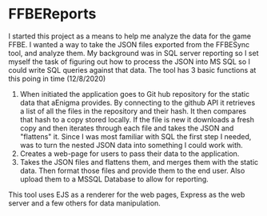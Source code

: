 # FFBEReports
 
I started this project as a means to help me analyze the data for the game FFBE.  I wanted a way to take the JSON files exported from the FFBESync tool, and analyze them.
My background was in SQL server reporting so I set myself the task of figuring out how to process the JSON into MS SQL so I could write SQL queries against that data.
The tool has 3 basic functions at this poing in time (12/8/2020)

1) When initiated the application goes to Git hub repository for the static data that aEnigma provides.  By connecting to the github API it retrieves a list of all the files in the repository and their hash.  It then compares that hash to a copy stored locally.  If the file is new it downloads a fresh copy and then iterates through each file and takes the JSON and "flattens" it.  Since I was most familiar with SQL the first step I needed, was to turn the nested JSON data into something I could work with.
2) Creates a web-page for users to pass their data to the application.
3) Takes the JSON files and flattens them, and merges them with the static data.  Then format those files and provide them to the end user.  Also upload them to a MSSQL Database to allow for reporting.

This tool uses EJS as a renderer for the web pages, Express as the web server and a few others for data manipulation.
